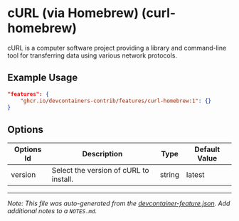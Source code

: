 

# cURL (via Homebrew) (curl-homebrew)

cURL is a computer software project providing a library and command-line tool for transferring data using various network protocols.

## Example Usage

```json
"features": {
    "ghcr.io/devcontainers-contrib/features/curl-homebrew:1": {}
}
```

## Options

| Options Id | Description | Type | Default Value |
|-----|-----|-----|-----|
| version | Select the version of cURL to install. | string | latest |



---

_Note: This file was auto-generated from the [devcontainer-feature.json](https://github.com/devcontainers-contrib/features/blob/main/src/curl-homebrew/devcontainer-feature.json).  Add additional notes to a `NOTES.md`._
